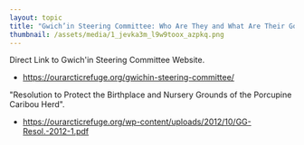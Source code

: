 ```yaml
---
layout: topic
title: "Gwich’in Steering Committee: Who Are They and What Are Their Goals"
thumbnail: /assets/media/1_jevka3m_l9w9toox_azpkq.png
---
```

Direct Link to Gwich'in Steering Committee Website.

* <https://ourarcticrefuge.org/gwichin-steering-committee/>

[](https://ourarcticrefuge.org/wp-content/uploads/2012/10/GG-Resol.-2012-1.pdf)"Resolution to Protect the Birthplace and Nursery Grounds of the Porcupine Caribou Herd".

* <https://ourarcticrefuge.org/wp-content/uploads/2012/10/GG-Resol.-2012-1.pdf>